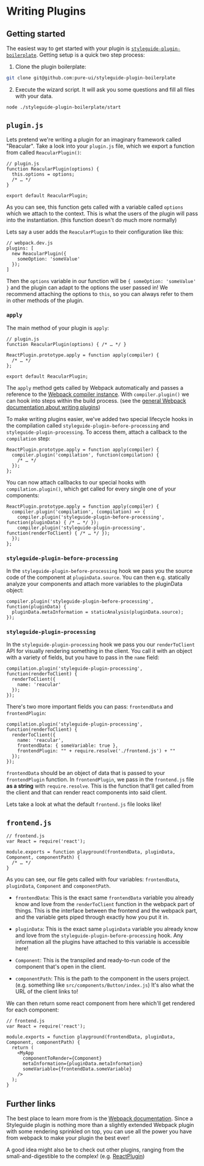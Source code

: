 # Writing Plugins

## Getting started

The easiest way to get started with your plugin is [`styleguide-plugin-boilerplate`](https://github.com/pure-ui/styleguide-plugin-boilerplate). Getting setup is a quick two step process:

1. Clone the plugin boilerplate:

  ```sh
  git clone git@github.com:pure-ui/styleguide-plugin-boilerplate
  ```

2. Execute the wizard script. It will ask you some questions and fill all files with your data.

  ```sh
  node ./styleguide-plugin-boilerplate/start
  ```

## `plugin.js`

Lets pretend we're writing a plugin for an imaginary framework called "Reacular". Take a look into your `plugin.js` file, which we export a function from called `ReacularPlugin()`:

```JS
// plugin.js
function ReacularPlugin(options) {
  this.options = options;
  /* … */
}

export default ReacularPlugin;
```

As you can see, this function gets called with a variable called `options` which we attach to the context. This is what the users of the plugin will pass into the instantiation. (this function doesn't do much more normally)

Lets say a user adds the `ReacularPlugin` to their configuration like this:

```JS
// webpack.dev.js
plugins: [
  new ReacularPlugin({
    someOption: 'someValue'
  });
]
```

Then the `options` variable in our function will be `{ someOption: 'someValue' }` and the plugin can adapt to the options the user passed in! We recommend attaching the options to `this`, so you can always refer to them in other methods of the plugin.

### `apply`

The main method of your plugin is `apply`:

```JS
// plugin.js
function ReacularPlugin(options) { /* … */ }

ReactPlugin.prototype.apply = function apply(compiler) {
  /* … */
};

export default ReacularPlugin;
```

The `apply` method gets called by Webpack automatically and passes a reference to the [Webpack compiler instance](https://webpack.github.io/docs/plugins.html#the-compiler-instance). With `compiler.plugin()` we can hook into steps within the build process. (see the [general Webpack documentation about writing plugins](https://github.com/webpack/docs/wiki/How-to-write-a-plugin))

To make writing plugins easier, we've added two special lifecycle hooks in the compilation called `styleguide-plugin-before-processing` and `styleguide-plugin-processing`. To access them, attach a callback to the `compilation` step:

```JS
ReactPlugin.prototype.apply = function apply(compiler) {
  compiler.plugin('compilation', function(compilation) {
    /* … */
  });
};
```

You can now attach callbacks to our special hooks with `compilation.plugin()`, which get called for every single one of your components:

```JS
ReactPlugin.prototype.apply = function apply(compiler) {
  compiler.plugin('compilation', (compilation) => {
    compiler.plugin('styleguide-plugin-before-processing', function(pluginData) { /* … */ });
    compiler.plugin('styleguide-plugin-processing', function(renderToClient) { /* … */ });
  });
};
```

### `styleguide-plugin-before-processing`

In the `styleguide-plugin-before-processing` hook we pass you the source code of the component at `pluginData.source`. You can then e.g. statically analyze your components and attach more variables to the pluginData object:

```JS
compiler.plugin('styleguide-plugin-before-processing', function(pluginData) {
  pluginData.metaInformation = staticAnalysis(pluginData.source);
});
```

### `styleguide-plugin-processing`

In the `styleguide-plugin-processing` hook we pass you our `renderToClient` API for visually rendering something in the client. You call it with an object with a variety of fields, but you have to pass in the `name` field:

```JS
compilation.plugin('styleguide-plugin-processing', function(renderToClient) {
  renderToClient({
    name: 'reacular'
  });
});
```

There's two more important fields you can pass: `frontendData` and `frontendPlugin`:

```JS
compilation.plugin('styleguide-plugin-processing', function(renderToClient) {
  renderToClient({
    name: 'reacular',
    frontendData: { someVariable: true },
    frontendPlugin: "" + require.resolve('./frontend.js') + ""
  });
});
```

`frontendData` should be an object of data that is passed to your `frontendPlugin` function. In `frontendPlugin`, we pass in the `frontend.js` file **as a string** with `require.resolve`. This is the function that'll get called from the client and that can render react components into said client.

Lets take a look at what the default `frontend.js` file looks like!

## `frontend.js`

```JS
// frontend.js
var React = require('react');

module.exports = function playground(frontendData, pluginData, Component, componentPath) {
  /* … */
}
```

As you can see, our file gets called with four variables: `frontendData`, `pluginData`, `Component` and `componentPath`.

- `frontendData`: This is the exact same `frontendData` variable you already know and love from the `renderToClient` function in the webpack part of things. This is the interface between the frontend and the webpack part, and the variable gets piped through exactly how you put it in.

- `pluginData`: This is the exact same `pluginData` variable you already know and love from the `styleguide-plugin-before-processing` hook. Any information all the plugins have attached to this variable is accessible here!

- `Component`: This is the transpiled and ready-to-run code of the component that's  open in the client.

- `componentPath`: This is the path to the component in the users project. (e.g. something like `src/components/Button/index.js`) It's also what the URL of the client links to!

We can then return some react component from here which'll get rendered for each component:

```JS
// frontend.js
var React = require('react');

module.exports = function playground(frontendData, pluginData, Component, componentPath) {
  return (
    <MyApp
      componentToRender={Component}
      metaInformation={pluginData.metaInformation}
      someVariable={frontendData.someVariable}
    />
  );
}
```

## Further links

The best place to learn more from is the [Webpack documentation](https://github.com/webpack/docs/wiki/How-to-write-a-plugin). Since a Styleguide plugin is nothing more than a slightly extended Webpack plugin with some rendering sprinkled on top, you can use all the power you have from webpack to make your plugin the best ever!

A good idea might also be to check out other plugins, ranging from the small-and-digestible to the complex! (e.g. [ReactPlugin](./plugins/react))
